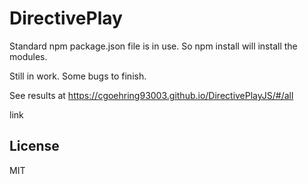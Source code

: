 DirectivePlay
=============


Standard npm package.json file is in use.  So npm install will install the modules.



Still in work.  Some bugs to finish.



See results at https://cgoehring93003.github.io/DirectivePlayJS/#/all


<a hrf='https://cgoehring93003.github.io/DirectivePlayJS/#/all' >link</a>

## License

MIT


